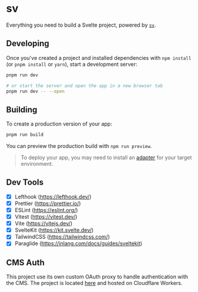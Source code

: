 # sv

Everything you need to build a Svelte project, powered by [`sv`](https://github.com/sveltejs/cli).

## Developing

Once you've created a project and installed dependencies with `npm install` (or `pnpm install` or `yarn`), start a development server:

```bash
pnpm run dev

# or start the server and open the app in a new browser tab
pnpm run dev -- --open
```

## Building

To create a production version of your app:

```bash
pnpm run build
```

You can preview the production build with `npm run preview`.

> To deploy your app, you may need to install an [adapter](https://svelte.dev/docs/kit/adapters) for your target environment.

## Dev Tools

- [x] Lefthook (https://lefthook.dev/)
- [x] Prettier (https://prettier.io/)
- [x] ESLint (https://eslint.org/)
- [x] Vitest (https://vitest.dev/)
- [x] Vite (https://vitejs.dev/)
- [x] SvelteKit (https://kit.svelte.dev/)
- [x] TailwindCSS (https://tailwindcss.com/)
- [x] Paraglide (https://inlang.com/docs/guides/sveltekit)

## CMS Auth

This project use its own custom OAuth proxy to handle authentication with the CMS.
The project is located [here](https://github.com/nicholaslck/decap-proxy) and hosted on Cloudflare Workers.
